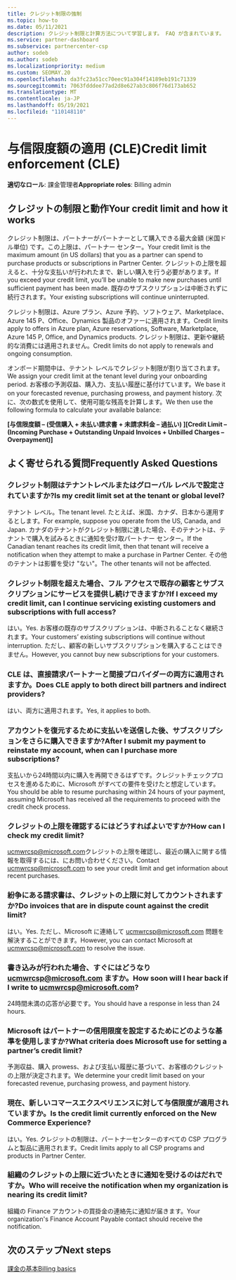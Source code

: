 ```yaml
---
title: クレジット制限の強制
ms.topic: how-to
ms.date: 05/11/2021
description: クレジット制限と計算方法について学習します。 FAQ が含まれています。
ms.service: partner-dashboard
ms.subservice: partnercenter-csp
author: sodeb
ms.author: sodeb
ms.localizationpriority: medium
ms.custom: SEOMAY.20
ms.openlocfilehash: da3fc23a51cc70eec91a304f14189eb191c71339
ms.sourcegitcommit: 7063fdddee77ad2d8e627ab3c806f76d173ab652
ms.translationtype: MT
ms.contentlocale: ja-JP
ms.lasthandoff: 05/19/2021
ms.locfileid: "110148110"
---
```

# <a name="credit-limit-enforcement-cle"></a><span data-ttu-id="ff82a-104">与信限度額の適用 (CLE)</span><span class="sxs-lookup"><span data-stu-id="ff82a-104">Credit limit enforcement (CLE)</span></span>

<span data-ttu-id="ff82a-105">**適切なロール**: 課金管理者</span><span class="sxs-lookup"><span data-stu-id="ff82a-105">**Appropriate roles**: Billing admin</span></span>

## <a name="your-credit-limit-and-how-it-works"></a><span data-ttu-id="ff82a-106">クレジットの制限と動作</span><span class="sxs-lookup"><span data-stu-id="ff82a-106">Your credit limit and how it works</span></span>

<span data-ttu-id="ff82a-107">クレジット制限は、パートナーがパートナーとして購入できる最大金額 (米国ドル単位) です。この上限は、パートナー センター。</span><span class="sxs-lookup"><span data-stu-id="ff82a-107">Your credit limit is the maximum amount (in US dollars) that you as a partner can spend to purchase products or subscriptions in Partner Center.</span></span> <span data-ttu-id="ff82a-108">クレジットの上限を超えると、十分な支払いが行われたまで、新しい購入を行う必要があります。</span><span class="sxs-lookup"><span data-stu-id="ff82a-108">If you exceed your credit limit, you’ll be unable to make new purchases until sufficient payment has been made.</span></span> <span data-ttu-id="ff82a-109">既存のサブスクリプションは中断されずに続行されます。</span><span class="sxs-lookup"><span data-stu-id="ff82a-109">Your existing subscriptions will continue uninterrupted.</span></span>

<span data-ttu-id="ff82a-110">クレジット制限は、Azure プラン、Azure 予約、ソフトウェア、Marketplace、Azure 145 P、Office、Dynamics 製品のオファーに適用されます。</span><span class="sxs-lookup"><span data-stu-id="ff82a-110">Credit limits apply to offers in Azure plan, Azure reservations, Software, Marketplace, Azure 145 P, Office, and Dynamics products.</span></span> <span data-ttu-id="ff82a-111">クレジット制限は、更新や継続的な消費には適用されません。</span><span class="sxs-lookup"><span data-stu-id="ff82a-111">Credit limits do not apply to renewals and ongoing consumption.</span></span>

<span data-ttu-id="ff82a-112">オンボード期間中は、テナント レベルでクレジット制限が割り当てされます。</span><span class="sxs-lookup"><span data-stu-id="ff82a-112">We assign your credit limit at the tenant level during your onboarding period.</span></span> <span data-ttu-id="ff82a-113">お客様の予測収益、購入力、支払い履歴に基付けています。</span><span class="sxs-lookup"><span data-stu-id="ff82a-113">We base it on your forecasted revenue, purchasing prowess, and payment history.</span></span> <span data-ttu-id="ff82a-114">次に、次の数式を使用して、使用可能な残高を計算します。</span><span class="sxs-lookup"><span data-stu-id="ff82a-114">We then use the following formula to calculate your available balance:</span></span>

<span data-ttu-id="ff82a-115">**[与信限度額 – (受信購入 + 未払い請求書 + 未請求料金 – 過払い) ]**</span><span class="sxs-lookup"><span data-stu-id="ff82a-115">**[Credit Limit – (Incoming Purchase + Outstanding Unpaid Invoices + Unbilled Charges – Overpayment)]**</span></span>

## <a name="frequently-asked-questions"></a><span data-ttu-id="ff82a-116">よく寄せられる質問</span><span class="sxs-lookup"><span data-stu-id="ff82a-116">Frequently Asked Questions</span></span>

### <a name="is-my-credit-limit-set-at-the-tenant-or-global-level"></a><span data-ttu-id="ff82a-117">クレジット制限はテナントレベルまたはグローバル レベルで設定されていますか?</span><span class="sxs-lookup"><span data-stu-id="ff82a-117">Is my credit limit set at the tenant or global level?</span></span>

<span data-ttu-id="ff82a-118">テナント レベル。</span><span class="sxs-lookup"><span data-stu-id="ff82a-118">The tenant level.</span></span> <span data-ttu-id="ff82a-119">たとえば、米国、カナダ、日本から運用するとします。</span><span class="sxs-lookup"><span data-stu-id="ff82a-119">For example, suppose you operate from the US, Canada, and Japan.</span></span> <span data-ttu-id="ff82a-120">カナダのテナントがクレジット制限に達した場合、そのテナントは、テナントで購入を試みるときに通知を受け取パートナー センター。</span><span class="sxs-lookup"><span data-stu-id="ff82a-120">If the Canadian tenant reaches its credit limit, then that tenant will receive a notification when they attempt to make a purchase in Partner Center.</span></span> <span data-ttu-id="ff82a-121">その他のテナントは影響を受け "ない"。</span><span class="sxs-lookup"><span data-stu-id="ff82a-121">The other tenants will not be affected.</span></span> 

### <a name="if-i-exceed-my-credit-limit-can-i-continue-servicing-existing-customers-and-subscriptions-with-full-access"></a><span data-ttu-id="ff82a-122">クレジット制限を超えた場合、フル アクセスで既存の顧客とサブスクリプションにサービスを提供し続けできますか?</span><span class="sxs-lookup"><span data-stu-id="ff82a-122">If I exceed my credit limit, can I continue servicing existing customers and subscriptions with full access?</span></span>

<span data-ttu-id="ff82a-123">はい。</span><span class="sxs-lookup"><span data-stu-id="ff82a-123">Yes.</span></span> <span data-ttu-id="ff82a-124">お客様の既存のサブスクリプションは、中断されることなく継続されます。</span><span class="sxs-lookup"><span data-stu-id="ff82a-124">Your customers’ existing subscriptions will continue without interruption.</span></span> <span data-ttu-id="ff82a-125">ただし、顧客の新しいサブスクリプションを購入することはできません。</span><span class="sxs-lookup"><span data-stu-id="ff82a-125">However, you cannot buy new subscriptions for your customers.</span></span>

### <a name="does-cle-apply-to-both-direct-bill-partners-and-indirect-providers"></a><span data-ttu-id="ff82a-126">CLE は、直接請求パートナーと間接プロバイダーの両方に適用されますか。</span><span class="sxs-lookup"><span data-stu-id="ff82a-126">Does CLE apply to both direct bill partners and indirect providers?</span></span>

<span data-ttu-id="ff82a-127">はい、両方に適用されます。</span><span class="sxs-lookup"><span data-stu-id="ff82a-127">Yes, it applies to both.</span></span>

### <a name="after-i-submit-my-payment-to-reinstate-my-account-when-can-i-purchase-more-subscriptions"></a><span data-ttu-id="ff82a-128">アカウントを復元するために支払いを送信した後、サブスクリプションをさらに購入できますか?</span><span class="sxs-lookup"><span data-stu-id="ff82a-128">After I submit my payment to reinstate my account, when can I purchase more subscriptions?</span></span> 

<span data-ttu-id="ff82a-129">支払いから24時間以内に購入を再開できるはずです。クレジットチェックプロセスを進めるために、Microsoft がすべての要件を受けたと想定しています。</span><span class="sxs-lookup"><span data-stu-id="ff82a-129">You should be able to resume purchasing within 24 hours of your payment, assuming Microsoft has received all the requirements to proceed with the credit check process.</span></span>

### <a name="how-can-i-check-my-credit-limit"></a><span data-ttu-id="ff82a-130">クレジットの上限を確認するにはどうすればよいですか?</span><span class="sxs-lookup"><span data-stu-id="ff82a-130">How can I check my credit limit?</span></span>

<span data-ttu-id="ff82a-131">[ucmwrcsp@microsoft.com](mailto:ucmwrcsp@microsoft.com)クレジットの上限を確認し、最近の購入に関する情報を取得するには、にお問い合わせください。</span><span class="sxs-lookup"><span data-stu-id="ff82a-131">Contact [ucmwrcsp@microsoft.com](mailto:ucmwrcsp@microsoft.com) to see your credit limit and get information about recent purchases.</span></span>

### <a name="do-invoices-that-are-in-dispute-count-against-the-credit-limit"></a><span data-ttu-id="ff82a-132">紛争にある請求書は、クレジットの上限に対してカウントされますか?</span><span class="sxs-lookup"><span data-stu-id="ff82a-132">Do invoices that are in dispute count against the credit limit?</span></span>

<span data-ttu-id="ff82a-133">はい。</span><span class="sxs-lookup"><span data-stu-id="ff82a-133">Yes.</span></span> <span data-ttu-id="ff82a-134">ただし、Microsoft に連絡して [ucmwrcsp@microsoft.com](mailto:ucmwrcsp@microsoft.com) 問題を解決することができます。</span><span class="sxs-lookup"><span data-stu-id="ff82a-134">However, you can contact Microsoft at [ucmwrcsp@microsoft.com](mailto:ucmwrcsp@microsoft.com) to resolve the issue.</span></span>

### <a name="how-soon-will-i-hear-back-if-i-write-to-ucmwrcspmicrosoftcom"></a><span data-ttu-id="ff82a-135">書き込みが行われた場合、すぐにはどうなり ucmwrcsp@microsoft.com ますか。</span><span class="sxs-lookup"><span data-stu-id="ff82a-135">How soon will I hear back if I write to ucmwrcsp@microsoft.com?</span></span>

<span data-ttu-id="ff82a-136">24時間未満の応答が必要です。</span><span class="sxs-lookup"><span data-stu-id="ff82a-136">You should have a response in less than 24 hours.</span></span> 

### <a name="what-criteria-does-microsoft-use-for-setting-a-partners-credit-limit"></a><span data-ttu-id="ff82a-137">Microsoft はパートナーの信用限度を設定するためにどのような基準を使用しますか?</span><span class="sxs-lookup"><span data-stu-id="ff82a-137">What criteria does Microsoft use for setting a partner’s credit limit?</span></span>

<span data-ttu-id="ff82a-138">予測収益、購入 prowess、および支払い履歴に基づいて、お客様のクレジットの上限が決定されます。</span><span class="sxs-lookup"><span data-stu-id="ff82a-138">We determine your credit limit based on your forecasted revenue, purchasing prowess, and payment history.</span></span>

### <a name="is-the-credit-limit-currently-enforced-on-the-new-commerce-experience"></a><span data-ttu-id="ff82a-139">現在、新しいコマースエクスペリエンスに対して与信限度が適用されていますか。</span><span class="sxs-lookup"><span data-stu-id="ff82a-139">Is the credit limit currently enforced on the New Commerce Experience?</span></span>

<span data-ttu-id="ff82a-140">はい。</span><span class="sxs-lookup"><span data-stu-id="ff82a-140">Yes.</span></span> <span data-ttu-id="ff82a-141">クレジットの制限は、パートナーセンターのすべての CSP プログラムと製品に適用されます。</span><span class="sxs-lookup"><span data-stu-id="ff82a-141">Credit limits apply to all CSP programs and products in Partner Center.</span></span>

### <a name="who-will-receive-the-notification-when-my-organization-is-nearing-its-credit-limit"></a><span data-ttu-id="ff82a-142">組織のクレジットの上限に近づいたときに通知を受けるのはだれですか。</span><span class="sxs-lookup"><span data-stu-id="ff82a-142">Who will receive the notification when my organization is nearing its credit limit?</span></span>

<span data-ttu-id="ff82a-143">組織の Finance アカウントの買掛金の連絡先に通知が届きます。</span><span class="sxs-lookup"><span data-stu-id="ff82a-143">Your organization's Finance Account Payable contact should receive the notification.</span></span>

## <a name="next-steps"></a><span data-ttu-id="ff82a-144">次のステップ</span><span class="sxs-lookup"><span data-stu-id="ff82a-144">Next steps</span></span>

[<span data-ttu-id="ff82a-145">課金の基本</span><span class="sxs-lookup"><span data-stu-id="ff82a-145">Billing basics</span></span>](./billing-basics.md)
